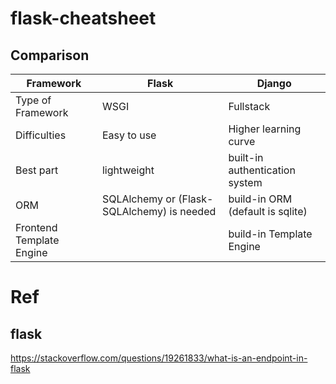 # flask-cheatsheet

## Comparison
| Framework | Flask | Django |
| --- | --- | --- |
| Type of Framework | WSGI | Fullstack |
| Difficulties | Easy to use | Higher learning curve |
| Best part | lightweight | built-in authentication system |
| ORM | SQLAlchemy or (Flask-SQLAlchemy) is needed | build-in ORM (default is sqlite) |
| Frontend Template Engine |  | build-in Template Engine |

# Ref
## flask
https://stackoverflow.com/questions/19261833/what-is-an-endpoint-in-flask


